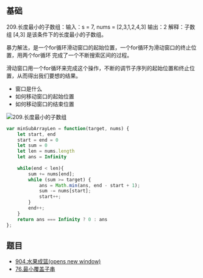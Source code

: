 ## 基础

209.长度最小的子数组：输入：s = 7, nums = [2,3,1,2,4,3] 输出：2 解释：子数组 [4,3] 是该条件下的长度最小的子数组。

暴力解法，是一个for循环滑动窗口的起始位置，一个for循环为滑动窗口的终止位置，用两个for循环 完成了一个不断搜索区间的过程。

滑动窗口用一个for循环来完成这个操作，不断的调节子序列的起始位置和终止位置，从而得出我们要想的结果。

- 窗口是什么
- 如何移动窗口的起始位置
- 如何移动窗口的结束位置

![209.长度最小的子数组](https://code-thinking.cdn.bcebos.com/gifs/209.%E9%95%BF%E5%BA%A6%E6%9C%80%E5%B0%8F%E7%9A%84%E5%AD%90%E6%95%B0%E7%BB%84.gif)

```js
var minSubArrayLen = function(target, nums) {
    let start, end
    start = end = 0
    let sum = 0
    let len = nums.length
    let ans = Infinity
    
    while(end < len){
        sum += nums[end];
        while (sum >= target) {
            ans = Math.min(ans, end - start + 1);
            sum -= nums[start];
            start++;
        }
        end++;
    }
    return ans === Infinity ? 0 : ans
};
```

## 题目

- [904.水果成篮(opens new window)](https://leetcode.cn/problems/fruit-into-baskets/)
- [76.最小覆盖子串](https://leetcode.cn/problems/minimum-window-substring/)